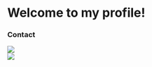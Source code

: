# Welcome to my profile!

### Contact
<p>
 <a href="mailto:mario.daoud.3002@gmail.com">
  <img src="https://img.shields.io/badge/Gmail-D14836?style=for-the-badge&logo=gmail&logoColor=white"/>
</a>
 <br>
<a href="https://www.linkedin.com/in/mario-daoud-bb5628268/"><img src="https://img.shields.io/badge/LinkedIn-0077B5?style=for-the-badge&logo=linkedin&logoColor=white"/></a>
</p>
